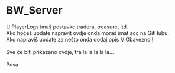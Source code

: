 # BW_Server
<p>U PlayerLogs imaš postavke tradera, treasure, itd.<br/>
Ako hoćeš update napravit ovdje onda moraš imat acc na GitHubu.<br/>
Ako napraviš update za nešto onda dodaj opis // Obavezno!!<br/>
<br/>
Sve će biti prikazano ovdje, tra la la la la la...<br/>
<br/>
Pusa<br/></p>
